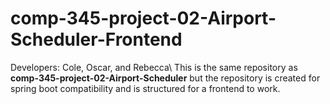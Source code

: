 # comp-345-project-02-Airport-Scheduler-Frontend

Developers: Cole, Oscar, and Rebecca\\
This is the same repository as **comp-345-project-02-Airport-Scheduler** but the repository is created for spring boot compatibility and is structured for a frontend to work.
